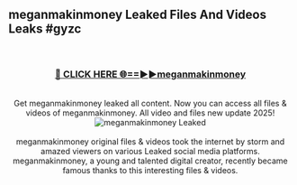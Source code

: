 ## meganmakinmoney Leaked Files And Videos Leaks #gyzc
<br>
<div align="center">
<h3><a href="https://watchclip.my.id/meganmakinmoney" rel="nofollow">🔴 CLICK HERE 🌐==►►meganmakinmoney</a></h3>
<br>
Get meganmakinmoney leaked all content. Now you can access all files & videos of meganmakinmoney. All video and files new update 2025!
<br>
<a href="https://watchclip.my.id/meganmakinmoney" rel="nofollow" data-target="animated-image.originalLink"><img src="https://i.ibb.co.com/WyWwxjT/player-gif2.gif" alt="meganmakinmoney Leaked" style="max-width: 100%; display: inline-block;" data-target="animated-image.originalImage"></a>
<br><br>
meganmakinmoney original files & videos took the internet by storm and amazed viewers on various Leaked social media platforms. meganmakinmoney, a young and talented digital creator, recently became famous thanks to this interesting files & videos.
</div>
<br>